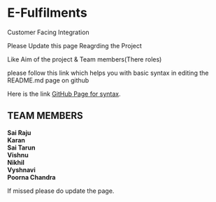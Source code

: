 # E-Fulfilments
Customer Facing Integration 


Please Update this page Reagrding the Project

Like Aim of the project & Team members(There roles)

please follow this link which helps you with basic syntax in editing the README.md page on github

Here is the link [GitHub Page for syntax](https://help.github.com/articles/basic-writing-and-formatting-syntax/).


## TEAM MEMBERS

**Sai Raju**<br/>
**Karan**<br/>
**Sai Tarun**<br/>
**Vishnu**<br/>
**Nikhil**<br/>
**Vyshnavi**<br/>
**Poorna Chandra**<br/>

If missed please do update the page.
